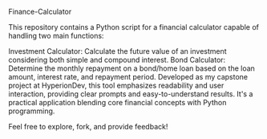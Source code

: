Finance-Calculator

This repository contains a Python script for a financial calculator capable of handling two main functions:

Investment Calculator: Calculate the future value of an investment considering both simple and compound interest.
Bond Calculator: Determine the monthly repayment on a bond/home loan based on the loan amount, interest rate, and repayment period.
Developed as my capstone project at HyperionDev, this tool emphasizes readability and user interaction, providing clear prompts and easy-to-understand results. It's a practical application blending core financial concepts with Python programming.

Feel free to explore, fork, and provide feedback!
